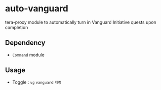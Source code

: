# auto-vanguard
tera-proxy module to automatically turn in Vanguard Initiative quests upon completion

## Dependency
- `Command` module

## Usage
- Toggle : `vg` `vanguard` `지령`
